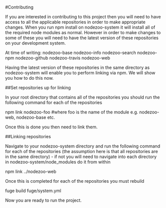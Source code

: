 #Contributing

If you are interested in contributing to this project then you will need to have access to all the applicable repositories in order to make appropriate changes. When you run npm install on nodezoo-system it will install all of the required node modules as normal. However in order to make changes to some of these you will need to have the latest version of these repositories on your development system.

At time of writing:
nodezoo-base
nodezoo-info
nodezoo-search
nodezoo-npm
nodezoo-github
nodezoo-travis
nodezoo-web

Having the latest version of these repositories in the same directory as nodezoo-system will enable you to perform linking via npm. We will show you how to do this now.

##Set repositories up for linking

In your root directory that contains all of the repositories you should run the following command for each of the repositories

npm link nodezoo-foo #where foo is the name of the module e.g. nodezoo-web, nodezoo-base etc.

Once this is done you then need to link them.

##Linking repositories

Navigate to your nodezoo-system directory and run the following command for each of the repositories (the assumption here is that all repositories are in the same directory) - if not you will need to navigate into each directory in nodezoo-system/node_modules do it from within

npm link ../nodezoo-web

Once this is completed for each of the repositories you must rebuild

fuge build fuge/system.yml

Now you are ready to run the project.

